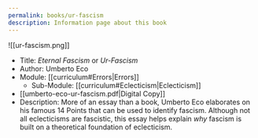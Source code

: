 ```yaml
---
permalink: books/ur-fascism
description: Information page about this book
---
```


![[ur-fascism.png]]

- Title: *Eternal Fascism* or *Ur-Fascism*
- Author: Umberto Eco
- Module: [[curriculum#Errors|Errors]]
	- Sub-Module: [[curriculum#Eclecticism|Eclecticism]]
- [[umberto-eco-ur-fascism.pdf|Digital Copy]]
- Description: More of an essay than a book, Umberto Eco elaborates on his famous 14 Points that can be used to identify fascism. Although not all eclecticisms are fascistic, this essay helps explain *why* fascism is built on a theoretical foundation of eclecticism.